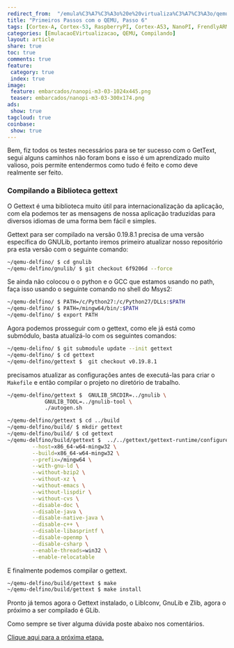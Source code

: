 ```yaml
---
redirect_from:  "/emula%C3%A7%C3%A3o%20e%20virtualiza%C3%A7%C3%A3o/qemu/compilando/Primeiros_Passos_com_o_QEMU-parte-6/"
title: "Primeiros Passos com o QEMU, Passo 6" 
tags: [Cortex-A, Cortex-53, RaspberryPI, Cortex-A53, NanoPI, FrendlyARM, ARM, Intel, TBB,  Emulação, Virtualização, KVM, QEMU, VMware, VirtualBox, VBox, Hiper-V, Xen, GNU ARM Eclipse, Eclipse, Windows, RTOS, uOS, ]
categories: [EmulacaoEVirtualizacao, QEMU, Compilando]
layout: article
share: true
toc: true
comments: true
feature:
 category: true
 index: true
image:
 feature: embarcados/nanopi-m3-03-1024x445.png
 teaser: embarcados/nanopi-m3-03-300x174.png
ads: 
 show: true
tagcloud: true
coinbase:
 show: true
---
```


Bem, fiz todos os testes necessários para se ter sucesso com o GetText, segui alguns caminhos não foram bons e isso é um aprendizado muito valioso, pois permite entendermos como tudo é feito e como deve realmente ser feito.

### Compilando a Biblioteca gettext

O Gettext é uma biblioteca muito útil para internacionalização da aplicação, com ela podemos ter as mensagens de nossa aplicação traduzidas para diversos idiomas de uma forma bem fácil e simples.

Gettext para ser compilado na versão 0.19.8.1 precisa de uma versão específica do GNULib, portanto iremos primeiro atualizar nosso repositório pra esta versão com o seguinte comando:

```sh
~/qemu-delfino/ $ cd gnulib
~/qemu-delfino/gnulib/ $ git checkout 6f9206d --force
```

Se ainda não colocou o o python e o GCC que estamos usando no path, faça isso usando o seguinte comando no shell do Msys2:

```sh
~/qemu-delfino/ $ PATH=/c/Python27:/c/Python27/DLLs:$PATH
~/qemu-delfino/ $ PATH=/mingw64/bin/:$PATH
~/qemu-delfino/ $ export PATH
```

Agora podemos prosseguir com o gettext, como ele já está como submódulo, basta atualizá-lo com os seguintes comandos:

```sh
~/qemu-delifno/ $ git submodule update --init gettext
~/qemu-delfino/ $ cd gettext
~/qemu-delfino/gettext $  git checkout v0.19.8.1
```

precisamos atualizar as configurações antes de executá-las para criar o `Makefile` e então compilar o projeto no diretório de trabalho.

```sh
~/qemu-delfino/gettext $  GNULIB_SRCDIR=../gnulib \
            GNULIB_TOOL=../gnulib-tool \
            ./autogen.sh
```


```sh
~/qemu-delfino/gettext $ cd ../build 
~/qemu-delfino/build/ $ mkdir gettext
~/qemu-delfino/build/ $ cd gettext
~/qemu-delfino/build/gettext $  ../../gettext/gettext-runtime/configure \
        --host=x86_64-w64-mingw32 \
        --build=x86_64-w64-mingw32 \
        --prefix=/mingw64 \
        --with-gnu-ld \
        --without-bzip2 \
        --without-xz \
        --without-emacs \
        --without-lispdir \
        --without-cvs \
        --disable-doc \
        --disable-java \
        --disable-native-java \
        --disable-c++ \
        --disable-libasprintf \
        --disable-openmp \
        --disable-csharp \
        --enable-threads=win32 \
        --enable-relocatable
```
E finalmente podemos compilar o gettext.

```sh
~/qemu-delfino/build/gettext $ make
~/qemu-delfino/build/gettext $ make install
```

Pronto já temos agora o Gettext instalado, o LibIconv, GnuLib e Zlib, agora o próximo a ser compilado é GLib.

Como sempre se tiver alguma dúvida poste abaixo nos comentários.

[Clique aqui para a próxima etapa.](http://carlosdelfino.eti.br/emula%C3%A7%C3%A3o%20e%20virtualiza%C3%A7%C3%A3o/qemu/compilando/Primeiros_Passos_com_o_QEMU-passo-7/)
